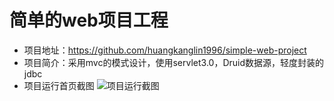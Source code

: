 # 简单的web项目工程

- 项目地址：https://github.com/huangkanglin1996/simple-web-project
- 项目简介：采用mvc的模式设计，使用servlet3.0，Druid数据源，轻度封装的jdbc
- 项目运行首页截图
 ![项目运行截图]( ''图片title'')

